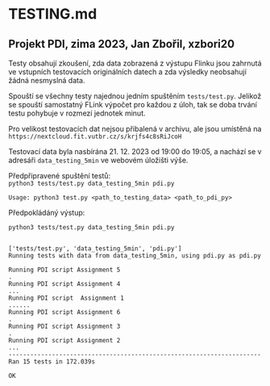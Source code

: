 # TESTING.md

## Projekt PDI, zima 2023, Jan Zbořil, xzbori20

Testy obsahují zkoušení, zda data zobrazená z výstupu Flinku jsou zahrnutá ve vstupních testovacích originálních datech a zda výsledky neobsahují žádná nesmyslná data.

Spouští se všechny testy najednou jedním spuštěním `tests/test.py`. Jelikož se spouští samostatný FLink výpočet pro každou z úloh, tak se doba trvání testu pohybuje v rozmezí jednotek minut.

Pro velikost testovacích dat nejsou přibalená v archivu, ale jsou umístěná na `https://nextcloud.fit.vutbr.cz/s/krjfs4c8sRiJcoH`

Testovací data byla nasbírána 21. 12. 2023 od 19:00 do 19:05, a nachází se v adresáři `data_testing_5min` ve webovém úložišti výše.

Předpřipravené spuštění testů:  
`python3 tests/test.py data_testing_5min pdi.py`

`Usage: python3 test.py <path_to_testing_data> <path_to_pdi_py>`

Předpokládáný výstup:

```
python3 tests/test.py data_testing_5min pdi.py


['tests/test.py', 'data_testing_5min', 'pdi.py']
Running tests with data from data_testing_5min, using pdi.py as pdi.py

Running PDI script Assignment 5
.
Running PDI script Assignment 4
...
Running PDI script  Assignment 1
......
Running PDI script Assignment 6
.
Running PDI script Assignment 3
.
Running PDI script Assignment 2
...
----------------------------------------------------------------------
Ran 15 tests in 172.039s

OK

```

